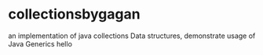 # collectionsbygagan
an implementation of java collections Data structures, 
demonstrate usage of Java Generics
hello

